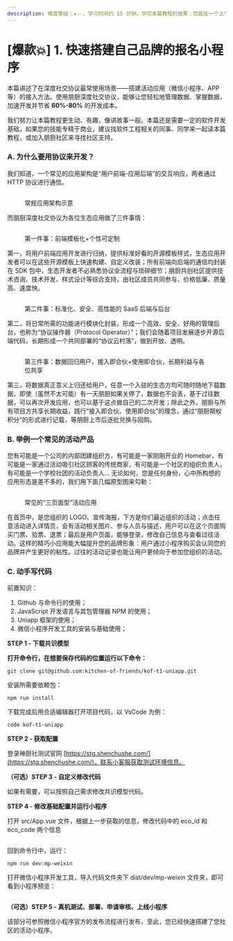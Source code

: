 ```yaml
---
description: 难度等级：★☆☆，学习时间约 15 分钟。学完本篇教程的效果：您能在一个上午内开发完属于您的活动应用
---
```


# \[爆款💥] 1. 快速搭建自己品牌的报名小程序

本篇讲述了在深度社交协议最常使用场景——搭建活动应用（微信小程序、APP等）的接入方法。使用朋厨深度社交协议，能够让您轻松地管理数据、掌握数据，加速开发并节省 **60%-80%** 的开发成本。

我们努力让本篇教程更生动、有趣，像讲故事一般。本篇还是需要一定的软件开发基础，如果您的技能专精于商业，建议找软件工程相关的同事、同学来一起读本篇教程，或加入朋厨社区来寻找社区支持。

### A. 为什么要用协议来开发？

我们知道，一个常见的应用架构是“用户前端-应用后端”的交互响应，两者通过 HTTP 协议进行通信。

<figure><img src="../.gitbook/assets/image (1) (1).png" alt=""><figcaption><p>常规应用架构示意</p></figcaption></figure>

而朋厨深度社交协议为各位生态应用做了三件事情：

<figure><img src="../.gitbook/assets/image (2) (1).png" alt=""><figcaption><p>第一件事：前端模板化+个性可定制</p></figcaption></figure>

第一，将用户前端应用开发进行归纳，提供标准好看的开源模板样式，生态应用开发者可以在这些开源模板上快速构建、自定义改装；所有前端向后端的通信均封装在 SDK 包中，生态开发者不必熟悉协议全流程与琐碎细节；朋厨共创社区提供技术咨询、技术开发、样式设计等综合支持，由社区成员共同参与，价格低廉、质量高、速度快。

<figure><img src="../.gitbook/assets/image (3) (1).png" alt=""><figcaption><p>第二件事：标准化、安全、高性能的 SaaS 后端与后台</p></figcaption></figure>

第二，将日常所需的功能进行模块化封装，形成一个高效、安全、好用的管理后台，也称为“协议操作器（Protocol Operator）”；我们会随着项目发展逐步开源后端代码，长期形成一个共同部署的“协议云村落”，做到开放、透明。

<figure><img src="../.gitbook/assets/image (6).png" alt=""><figcaption><p>第三件事：数据回归用户，接入即合伙+使用即合伙，长期利益与各位共享</p></figcaption></figure>

第三，将数据真正意义上归还给用户，任意一个入驻的生态方均可随时随地下载数据，即使（虽然不太可能）有一天朋厨如果关停了，数据也不会丢，基于过往数据，可以再次开发应用，也可以基于这点做自己的二次开发；除此之外，朋厨与所有项目方共享长期收益，践行“接入即合伙、使用即合伙”的理念，通过“朋厨期权积分”的形式进行记载，等朋厨上市后逐批兑换与回购。

### B. 举例一个常见的活动产品

您有可能是一个公司的内部团建组织方，有可能是一家刚刚开业的 Homebar，有可能是一家通过活动吸引社区顾客的传统商家，有可能是一个社区的组织负责人，有可能是一个学校社团的活动负责人... 无论如何，您是任何身份，心中所构想的应用形态是差不多的，我们用下面几幅原型图来勾勒：

<figure><img src="../.gitbook/assets/image (7).png" alt=""><figcaption><p>常见的“三页面型”活动应用</p></figcaption></figure>

在首页中，是您组织的 LOGO、宣传海报，下方是你们最近组织的活动；点击任意活动进入详情页，会有活动相关图片、参与人员与描述，用户可以在这个页面购买门票、验票、退票；最后是用户页面，能够登录，修改自己信息与查看过往活动。这样的精巧小应用能大幅提升您的品牌形象：用户通过小程序购买会认同您的品牌并产生更好的粘性。过往的活动记录也能让用户更倾向于参加您组织的活动。

### C. 动手写代码

前置知识：

1. Github 与命令行的使用；
2. JavaScript 开发语言与其包管理器 NPM 的使用；
3. Uniapp 框架的使用；
4. 微信小程序开发工具的安装与基础使用；



**STEP 1 - 下载共识模型**

**打开命令行，在想要保存代码的位置运行以下命令：**

```
git clone git@github.com:kitchen-of-friends/kof-t1-uniapp.git
```

安装所需要依赖包：

```
npm run install
```

下载完成后用合适编辑器打开项目代码，以 VsCode 为例：

```
code kof-t1-uniapp
```



**STEP 2 - 获取配置**

登录神厨社测试官网 [https://stg.shenchushe.com/](https://stg.shenchushe.com/)，联系小客服获取测试环境信息。



**（可选）STEP 3 - 自定义修改代码**

如果有需要，可以按照自己需求修改共识模型代码。



**STEP 4 - 修改基础配置并运行小程序**

打开 src/App.vue 文件，根据上一步获取的信息，修改代码中的 eco\_id 和 eco\_code 两个信息

<figure><img src="../.gitbook/assets/image (1).png" alt=""><figcaption></figcaption></figure>

回到命令行中，运行：

```
npm run dev:mp-weixin
```

打开微信小程序开发工具，导入代码文件夹下 dist/dev/mp-weixin 文件夹，即可看到小程序预览：

<figure><img src="../.gitbook/assets/image (2).png" alt=""><figcaption></figcaption></figure>

**（可选）STEP 5 - 真机测试、部署、申请审核、上线小程序**

该部分可参照微信小程序官方的发布流程进行发布，至此，您已经快速搭建了您社区的活动小程序。

